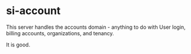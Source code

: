 # si-account

This server handles the accounts domain - anything to do with User login, billing accounts, organizations, and tenancy. 

It is good.

